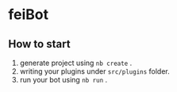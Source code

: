 # feiBot

## How to start

1. generate project using `nb create` .
2. writing your plugins under `src/plugins` folder.
3. run your bot using `nb run` .
